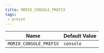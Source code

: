 ```yaml
---
title: MORIO_CONSOLE_PREFIX
tags: 
 - preset
---
```





<!-- MORIO_AUTO_GENERATED_CONTENT_STARTS - Manual changes made below will be overwritten -->
| Name | Default Value |
|------|---------------|
| `MORIO_CONSOLE_PREFIX` | `console` |
<!-- MORIO_AUTO_GENERATED_CONTENT_ENDS - Manual changes made above will be overwritten -->
